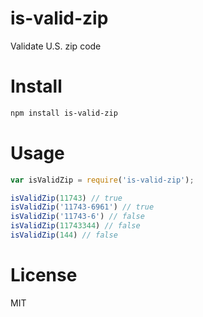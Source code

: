 # is-valid-zip

Validate U.S. zip code

# Install

```bash
npm install is-valid-zip
```

# Usage

```javascript
var isValidZip = require('is-valid-zip');

isValidZip(11743) // true
isValidZip('11743-6961') // true
isValidZip('11743-6') // false
isValidZip(11743344) // false
isValidZip(144) // false
```

# License

MIT
